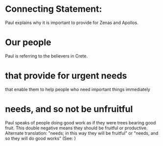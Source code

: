 
# Connecting Statement:
Paul explains why it is important to provide for Zenas and Apollos.

# Our people
Paul is referring to the believers in Crete.

# that provide for urgent needs
that enable them to help people who need important things immediately

# needs, and so not be unfruitful
Paul speaks of people doing good work as if they were trees bearing good fruit. This double negative means they should be fruitful or productive. Alternate translation: "needs; in this way they will be fruitful" or "needs, and so they will do good works" (See: )